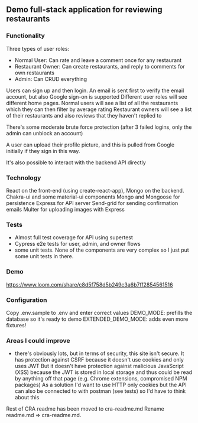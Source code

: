 ## Demo full-stack application for reviewing restaurants

### Functionality
Three types of user roles:
  * Normal User: Can rate and leave a comment once for any restaurant
  * Restaurant Owner: Can create restaurants, and reply to comments for own restaurants
  * Admin: Can CRUD everything

Users can sign up and then login. An email is sent first to verify the email account, but also Google sign-on is supported
Different user roles will see different home pages.
Normal users will see a list of all the restaurants which they can then filter by average rating
Restaurant owners will see a list of their restaurants and also reviews that they haven't replied to

There's some moderate brute force protection (after 3 failed logins, only the admin can unblock an account)

A user can upload their profile picture, and this is pulled from Google initially if they sign in this way.

It's also possible to interact with the backend API directly
    
### Technology
React on the front-end (using create-react-app), Mongo on the backend.
Chakra-ui and some material-ui components
Mongo and Mongoose for persistence
Express for API server
Send-grid for sending confirmation emails
Multer for uploading images with Express


### Tests
* Almost full test coverage for API using supertest
* Cypress e2e tests for user, admin, and owner flows
* some unit tests.  None of the components are very complex so I just put some unit tests in there.

### Demo
https://www.loom.com/share/c8d5f758d5b249c3a6b7ff2854561516

### Configuration
Copy .env.sample to .env and enter correct values
DEMO_MODE: prefills the database so it's ready to demo
EXTENDED_DEMO_MODE: adds even more fixtures!



### Areas I could improve
* there's obviously lots, but in terms of security, this site isn't secure.
It has protection against CSRF because it doesn't use cookies and only uses JWT
But it doesn't have protection against malicious JavaScript (XSS) because the JWT is stored in local storage and thus could be read by anything off that page (e.g. Chrome extensions, compromised NPM packages)
As a solution I'd want to use HTTP only cookies but the API can also be connected to with postman (see tests) so I'd have to think about this




Rest of CRA readme has been moved to cra-readme.md
Rename readme.md => cra-readme.md.  


